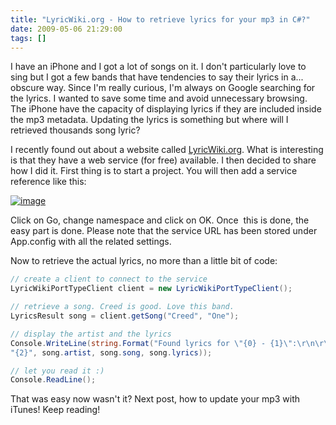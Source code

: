 ```yaml
---
title: "LyricWiki.org - How to retrieve lyrics for your mp3 in C#?"
date: 2009-05-06 21:29:00
tags: []
---
```


I have an iPhone and I got a lot of songs on it. I don't particularly love to sing but I got a few bands that have tendencies to say their lyrics in a... obscure way. Since I'm really curious, I'm always on Google searching for the lyrics. I wanted to save some time and avoid unnecessary browsing. The iPhone have the capacity of displaying lyrics if they are included inside the mp3 metadata. Updating the lyrics is something but where will I retrieved thousands song lyric?

I recently found out about a website called [LyricWiki.org](http://www.lyricwiki.org). What is interesting is that they have a web service (for free) available. I then decided to share how I did it. First thing is to start a project. You will then add a service reference like this:

[![image](http://lh6.ggpht.com/_S0YTV7NEdrk/SgI5XJ2_qaI/AAAAAAAAAEg/W0APaGWSSek/image_thumb%5B4%5D.png?imgmax=800 "image")](http://lh3.ggpht.com/_S0YTV7NEdrk/SgI5W1ZNJEI/AAAAAAAAAEc/u7WlddEqqhc/s1600-h/image%5B6%5D.png)

Click on Go, change namespace and click on OK. Once&nbsp; this is done, the easy part is done. Please note that the service URL has been stored under App.config with all the related settings.

Now to retrieve the actual lyrics, no more than a little bit of code:

```cs
// create a client to connect to the service
LyricWikiPortTypeClient client = new LyricWikiPortTypeClient();

// retrieve a song. Creed is good. Love this band.
LyricsResult song = client.getSong("Creed", "One");

// display the artist and the lyrics
Console.WriteLine(string.Format("Found lyrics for \"{0} - {1}\":\r\n\r\n" +
"{2}", song.artist, song.song, song.lyrics));

// let you read it :)
Console.ReadLine();
```

That was easy now wasn't it? Next post, how to update your mp3 with iTunes! Keep reading!